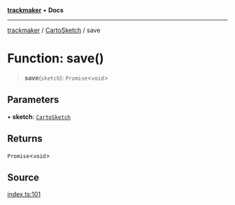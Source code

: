 [**trackmaker**](../../../index.md) • **Docs**

***

[trackmaker](../../../globals.md) / [CartoSketch](../index.md) / save

# Function: save()

> **save**(`sketch`): `Promise`\<`void`\>

## Parameters

• **sketch**: [`CartoSketch`](../../../classes/CartoSketch.md)

## Returns

`Promise`\<`void`\>

## Source

[index.ts:101](https://github.com/Anson2251/trackmaker/blob/0370d3a06207a9d77c9f82b6a817216c8649e9c8/src/utils/cartosketch/index.ts#L101)
